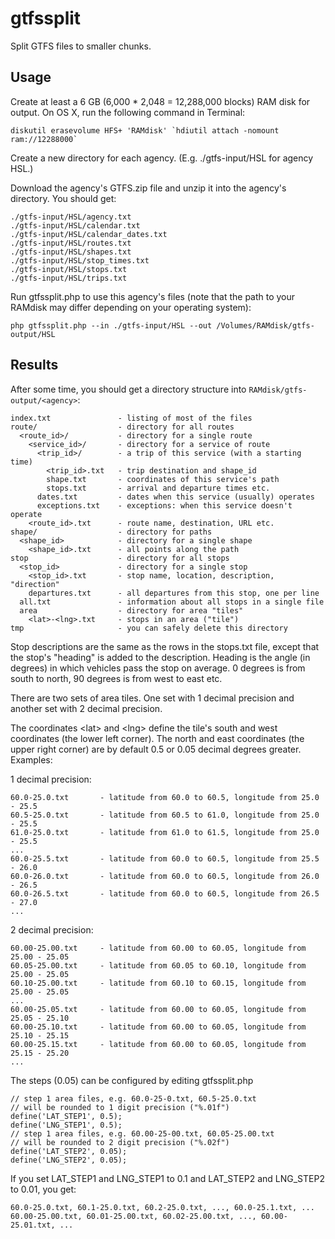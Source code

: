 gtfssplit
=========

Split GTFS files to smaller chunks.

Usage
-----

Create at least a 6 GB (6,000 * 2,048 = 12,288,000 blocks) RAM disk for
output. On OS X, run the following command in Terminal:

    diskutil erasevolume HFS+ 'RAMdisk' `hdiutil attach -nomount ram://12288000`
 
Create a new directory for each agency. (E.g. ./gtfs-input/HSL for
agency HSL.)

Download the agency's GTFS.zip file and unzip it into the agency's
directory. You should get:

	./gtfs-input/HSL/agency.txt
	./gtfs-input/HSL/calendar.txt
	./gtfs-input/HSL/calendar_dates.txt
	./gtfs-input/HSL/routes.txt
	./gtfs-input/HSL/shapes.txt
	./gtfs-input/HSL/stop_times.txt
	./gtfs-input/HSL/stops.txt
	./gtfs-input/HSL/trips.txt

Run gtfssplit.php to use this agency's files (note that the path to
your RAMdisk may differ depending on your operating system):

    php gtfssplit.php --in ./gtfs-input/HSL --out /Volumes/RAMdisk/gtfs-output/HSL

Results
-------

After some time, you should get a directory structure into
`RAMdisk/gtfs-output/<agency>`:

	index.txt				- listing of most of the files
	route/					- directory for all routes
	  <route_id>/			- directory for a single route
	    <service_id>/		- directory for a service of route
	      <trip_id>/		- a trip of this service (with a starting time)
	        <trip_id>.txt	- trip destination and shape_id
	        shape.txt		- coordinates of this service's path
	        stops.txt		- arrival and departure times etc.
	      dates.txt			- dates when this service (usually) operates
          exceptions.txt	- exceptions: when this service doesn't operate
	    <route_id>.txt		- route name, destination, URL etc.
	shape/					- directory for paths
	  <shape_id>			- directory for a single shape
	    <shape_id>.txt		- all points along the path
	stop					- directory for all stops
	  <stop_id>				- directory for a single stop
	    <stop_id>.txt		- stop name, location, description, "direction"
	    departures.txt		- all departures from this stop, one per line
	  all.txt				- information about all stops in a single file
	  area					- directory for area "tiles"
	    <lat>-<lng>.txt		- stops in an area ("tile")
	tmp						- you can safely delete this directory

Stop descriptions are the same as the rows in the stops.txt file,
except that the stop's "heading" is added to the description. Heading
is the angle (in degrees) in which vehicles pass the stop on average.
0 degrees is from south to north, 90 degrees is from west to east etc.

There are two sets of area tiles. One set with 1 decimal precision and
another set with 2 decimal precision.

The coordinates &lt;lat&gt; and &lt;lng&gt; define the tile's south and
west coordinates (the lower left corner). The north and east
coordinates (the upper right corner) are by default 0.5 or 0.05 decimal
degrees greater. Examples:

1 decimal precision:

	60.0-25.0.txt		- latitude from 60.0 to 60.5, longitude from 25.0 - 25.5
	60.5-25.0.txt		- latitude from 60.5 to 61.0, longitude from 25.0 - 25.5
	61.0-25.0.txt		- latitude from 61.0 to 61.5, longitude from 25.0 - 25.5
	...
	60.0-25.5.txt		- latitude from 60.0 to 60.5, longitude from 25.5 - 26.0
	60.0-26.0.txt		- latitude from 60.0 to 60.5, longitude from 26.0 - 26.5
	60.0-26.5.txt		- latitude from 60.0 to 60.5, longitude from 26.5 - 27.0
	...

2 decimal precision:

	60.00-25.00.txt		- latitude from 60.00 to 60.05, longitude from 25.00 - 25.05
	60.05-25.00.txt		- latitude from 60.05 to 60.10, longitude from 25.00 - 25.05
	60.10-25.00.txt		- latitude from 60.10 to 60.15, longitude from 25.00 - 25.05
	...
	60.00-25.05.txt		- latitude from 60.00 to 60.05, longitude from 25.05 - 25.10
	60.00-25.10.txt		- latitude from 60.00 to 60.05, longitude from 25.10 - 25.15
	60.00-25.15.txt		- latitude from 60.00 to 60.05, longitude from 25.15 - 25.20
	...

The steps (0.05) can be configured by editing gtfssplit.php

	// step 1 area files, e.g. 60.0-25-0.txt, 60.5-25.0.txt
	// will be rounded to 1 digit precision ("%.01f")
	define('LAT_STEP1', 0.5);
	define('LNG_STEP1', 0.5);
	// step 1 area files, e.g. 60.00-25-00.txt, 60.05-25.00.txt
	// will be rounded to 2 digit precision ("%.02f")
	define('LAT_STEP2', 0.05);
	define('LNG_STEP2', 0.05);

If you set LAT_STEP1 and LNG_STEP1 to 0.1 and LAT_STEP2 and LNG_STEP2
to 0.01, you get:

	60.0-25.0.txt, 60.1-25.0.txt, 60.2-25.0.txt, ..., 60.0-25.1.txt, ...
	60.00-25.00.txt, 60.01-25.00.txt, 60.02-25.00.txt, ..., 60.00-25.01.txt, ...
